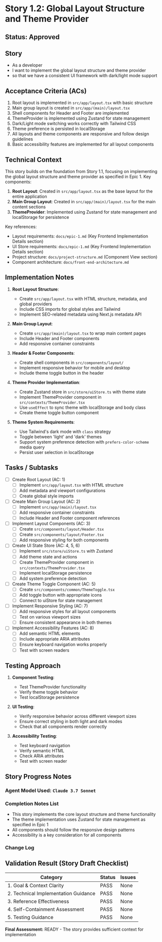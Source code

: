 # Story 1.2: Global Layout Structure and Theme Provider

## Status: Approved

## Story

- As a developer
- I want to implement the global layout structure and theme provider
- so that we have a consistent UI framework with dark/light mode support

## Acceptance Criteria (ACs)

1. Root layout is implemented in `src/app/layout.tsx` with basic structure
2. Main group layout is created in `src/app/(main)/layout.tsx`
3. Shell components for Header and Footer are implemented
4. ThemeProvider is implemented using Zustand for state management
5. Dark/Light mode switching works correctly with Tailwind CSS
6. Theme preference is persisted in localStorage
7. All layouts and theme components are responsive and follow design guidelines
8. Basic accessibility features are implemented for all layout components

## Technical Context

This story builds on the foundation from Story 1.1, focusing on implementing the global layout structure and theme provider as specified in Epic 1. Key components:

1. **Root Layout**: Created in `src/app/layout.tsx` as the base layout for the entire application
2. **Main Group Layout**: Created in `src/app/(main)/layout.tsx` for the main content sections
3. **ThemeProvider**: Implemented using Zustand for state management and localStorage for persistence

Key references:
- Layout requirements: `docs/epic-1.md` (Key Frontend Implementation Details section)
- UI Store requirements: `docs/epic-1.md` (Key Frontend Implementation Details section)
- Project structure: `docs/project-structure.md` (Component View section)
- Component architecture: `docs/front-end-architecture.md`

## Implementation Notes

1. **Root Layout Structure**:
   - Create `src/app/layout.tsx` with HTML structure, metadata, and global providers
   - Include CSS imports for global styles and Tailwind
   - Implement SEO-related metadata using Next.js metadata API

2. **Main Group Layout**:
   - Create `src/app/(main)/layout.tsx` to wrap main content pages
   - Include Header and Footer components
   - Add responsive container constraints

3. **Header & Footer Components**:
   - Create shell components in `src/components/layout/`
   - Implement responsive behavior for mobile and desktop
   - Include theme toggle button in the header

4. **Theme Provider Implementation**:
   - Create Zustand store in `src/store/uiStore.ts` with theme state
   - Implement ThemeProvider component in `src/contexts/ThemeProvider.tsx`
   - Use `useEffect` to sync theme with localStorage and body class
   - Create theme toggle button component

5. **Theme System Requirements**:
   - Use Tailwind's dark mode with `class` strategy
   - Toggle between 'light' and 'dark' themes
   - Support system preference detection with `prefers-color-scheme` media query
   - Persist user selection in localStorage

## Tasks / Subtasks

- [ ] Create Root Layout (AC: 1)
  - [ ] Implement `src/app/layout.tsx` with HTML structure
  - [ ] Add metadata and viewport configurations
  - [ ] Create global style imports

- [ ] Create Main Group Layout (AC: 2)
  - [ ] Implement `src/app/(main)/layout.tsx`
  - [ ] Add responsive container constraints
  - [ ] Include Header and Footer component references

- [ ] Implement Layout Components (AC: 3)
  - [ ] Create `src/components/layout/Header.tsx`
  - [ ] Create `src/components/layout/Footer.tsx`
  - [ ] Add responsive styling for both components

- [ ] Create UI State Store (AC: 4, 5, 6)
  - [ ] Implement `src/store/uiStore.ts` with Zustand
  - [ ] Add theme state and actions
  - [ ] Create ThemeProvider component in `src/contexts/ThemeProvider.tsx`
  - [ ] Implement localStorage persistence
  - [ ] Add system preference detection

- [ ] Create Theme Toggle Component (AC: 5)
  - [ ] Create `src/components/common/ThemeToggle.tsx`
  - [ ] Add toggle button with appropriate icons
  - [ ] Connect to uiStore for state management

- [ ] Implement Responsive Styling (AC: 7)
  - [ ] Add responsive styles for all layout components
  - [ ] Test on various viewport sizes
  - [ ] Ensure consistent appearance in both themes

- [ ] Implement Accessibility Features (AC: 8)
  - [ ] Add semantic HTML elements
  - [ ] Include appropriate ARIA attributes
  - [ ] Ensure keyboard navigation works properly
  - [ ] Test with screen readers

## Testing Approach

1. **Component Testing**:
   - Test ThemeProvider functionality
   - Verify theme toggle behavior
   - Test localStorage persistence

2. **UI Testing**:
   - Verify responsive behavior across different viewport sizes
   - Ensure correct styling in both light and dark modes
   - Check that all components render correctly

3. **Accessibility Testing**:
   - Test keyboard navigation
   - Verify semantic HTML
   - Check ARIA attributes
   - Test with screen reader

## Story Progress Notes

### Agent Model Used: `Claude 3.7 Sonnet`

### Completion Notes List

- This story implements the core layout structure and theme functionality
- The theme implementation uses Zustand for state management as specified in Epic 1
- All components should follow the responsive design patterns
- Accessibility is a key consideration for all components

### Change Log

## Validation Result (Story Draft Checklist)

| Category                             | Status | Issues |
| ------------------------------------ | ------ | ------ |
| 1. Goal & Context Clarity            | PASS   | None   |
| 2. Technical Implementation Guidance | PASS   | None   |
| 3. Reference Effectiveness           | PASS   | None   |
| 4. Self-Containment Assessment       | PASS   | None   |
| 5. Testing Guidance                  | PASS   | None   |

**Final Assessment:** READY - The story provides sufficient context for implementation 